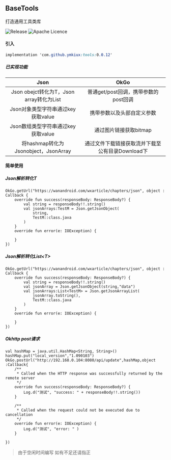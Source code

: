 ## BaseTools

打造通用工具类库

![Release](https://jitpack.io/v/ymkiux/tools.svg) ![Apache Licence](http://img.shields.io/badge/license-Apache2.0-ff6600.svg)

#### 引入

```css
implementation 'com.github.ymkiux:tools:0.0.12'
```
##### 已实现功能

| Json| OkGo |
| :--------------: | :--------------: |
| Json obejct转化为T，Json array转化为List<T> |普通get/post回调，携带参数的post回调|
| Json对象类型字符串通过key获取value |携带参数以及头部自定义参数|
| Json数组类型字符串通过key获取value |通过图片链接获取bitmap|
| 将hashmap转化为Jsonobject，JsonArray |通过文件下载链接获取流并下载至公有目录Download下|

#### 简单使用

##### Json解析转化T

```
OkGo.getUrl("https://wanandroid.com/wxarticle/chapters/json", object : Callback {
    override fun success(responseBody: ResponseBody?) {
        val string = responseBody!!.string()
        val jsonArrays:TestM = Json.getJsonObject(
            string,
            TestM::class.java
        )
    }
    override fun error(e: IOException) {

    }
})
```

##### Json解析转化List\<T\>

```
OkGo.getUrl("https://wanandroid.com/wxarticle/chapters/json", object : Callback {
    override fun success(responseBody: ResponseBody?) {
        val string = responseBody!!.string()
        val jsonArray = Json.getJsonObject(string,"data")
        val jsonArrays:List<TestM> = Json.getJsonArrayList(
            jsonArray.toString(),
            TestM::class.java
        )
    }
    override fun error(e: IOException) {

    }
})
```

##### Okhttp post请求

```
val hashMap = java.util.HashMap<String, String>()
hashMap.put("local_version","1.090103")
OkGo.postUrl("http://192.168.0.104:8080/api/update",hashMap,object :Callback{
    /**
     * Called when the HTTP response was successfully returned by the remote server
     */
    override fun success(responseBody: ResponseBody?) {
        Log.d("测试", "success: " + responseBody!!.string())
    }

    /**
     * Called when the request could not be executed due to cancellation
     */
    override fun error(e: IOException) {
        Log.d("测试", "error: " )
    }

})
```

> 由于空闲时间编写 如有不足还请指正